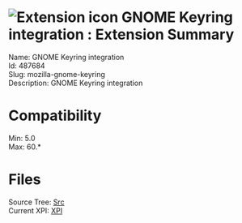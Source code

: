 # ![Extension icon](https://addons.thunderbird.net/user-media/addon_icons/487/487684-64.png?modified=1475205619) GNOME Keyring integration : Extension Summary

Name: GNOME Keyring integration  
Id: 487684  
Slug: mozilla-gnome-keyring  
Description: GNOME Keyring integration
  

# Compatibility
Min: 5.0  
Max: 60.*  

# Files

Source Tree: [Src](C:/Dev/Thunderbird/ThunderKdB/xall/x60/487684-mozilla-gnome-keyring/src)  
Current XPI: [XPI](C:/Dev/Thunderbird/ThunderKdB/xall/x60/487684-mozilla-gnome-keyring/xpi)  



